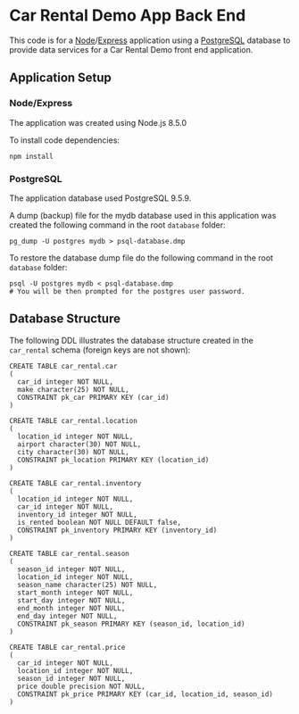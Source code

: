 # Car Rental Demo App Back End

This code is for a [Node](https://nodejs.org/en/)/[Express](https://expressjs.com/) application using a [PostgreSQL](https://www.postgresql.org/) database to provide data services for a Car Rental Demo front end application.

## Application Setup
### Node/Express
The application was created using Node.js 8.5.0

To install code dependencies:
```
npm install
```

### PostgreSQL
The application database used PostgreSQL 9.5.9.

A dump (backup) file for the mydb database used in this application was created the following command in the root `database` folder:
```
pg_dump -U postgres mydb > psql-database.dmp
```
To restore the database dump file do the following command in the root `database` folder:
```
psql -U postgres mydb < psql-database.dmp
# You will be then prompted for the postgres user password.
```
## Database Structure
The following DDL illustrates the database structure created in the `car_rental` schema (foreign keys are not shown):
```
CREATE TABLE car_rental.car
(
  car_id integer NOT NULL,
  make character(25) NOT NULL,
  CONSTRAINT pk_car PRIMARY KEY (car_id)
)

CREATE TABLE car_rental.location
(
  location_id integer NOT NULL,
  airport character(30) NOT NULL,
  city character(30) NOT NULL,
  CONSTRAINT pk_location PRIMARY KEY (location_id)
)

CREATE TABLE car_rental.inventory
(
  location_id integer NOT NULL,
  car_id integer NOT NULL,
  inventory_id integer NOT NULL,
  is_rented boolean NOT NULL DEFAULT false,
  CONSTRAINT pk_inventory PRIMARY KEY (inventory_id)
)

CREATE TABLE car_rental.season
(
  season_id integer NOT NULL,
  location_id integer NOT NULL,
  season_name character(25) NOT NULL,
  start_month integer NOT NULL,
  start_day integer NOT NULL,
  end_month integer NOT NULL,
  end_day integer NOT NULL,
  CONSTRAINT pk_season PRIMARY KEY (season_id, location_id)
)

CREATE TABLE car_rental.price
(
  car_id integer NOT NULL,
  location_id integer NOT NULL,
  season_id integer NOT NULL,
  price double precision NOT NULL,
  CONSTRAINT pk_price PRIMARY KEY (car_id, location_id, season_id)
)

```